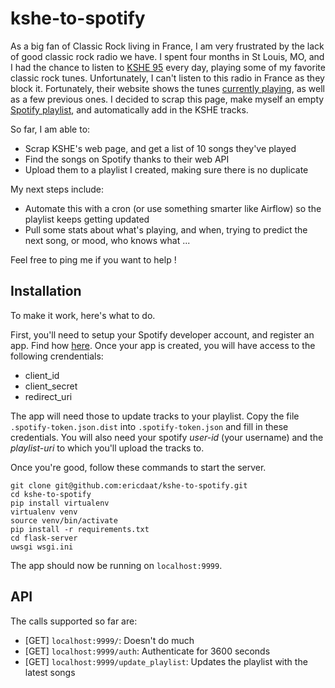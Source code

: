 # kshe-to-spotify

As a big fan of Classic Rock living in France, I am very frustrated by the lack of good classic rock radio we have. I spent four months in St Louis, MO, and I had the chance to listen to [KSHE 95](http://www.kshe95.com/) every day, playing some of my favorite classic rock tunes. Unfortunately, I can't listen to this radio in France as they block it. Fortunately, their website shows the tunes [currently playing](http://player.listenlive.co/20101/en/songhistory), as well as a few previous ones. I decided to scrap this page, make myself an empty [Spotify playlist](https://open.spotify.com/user/ericda/playlist/3BCcE8T945z1MnfPWkFsfX), and automatically add in the KSHE tracks.

So far, I am able to:
 - Scrap KSHE's web page, and get a list of 10 songs they've played
 - Find the songs on Spotify thanks to their web API
 - Upload them to a playlist I created, making sure there is no duplicate

My next steps include:
 - Automate this with a cron (or use something smarter like Airflow) so the playlist keeps getting updated
 - Pull some stats about what's playing, and when, trying to predict the next song, or mood, who knows what ...

Feel free to ping me if you want to help !

## Installation
To make it work, here's what to do.

First, you'll need to setup your Spotify developer account, and register an app. Find how [here](https://developer.spotify.com/web-api/). Once your app is created, you will have access to the following crendentials:
 - client_id
 - client_secret
 - redirect_uri

The app will need those to update tracks to your playlist. Copy the file ```.spotify-token.json.dist``` into ```.spotify-token.json``` and fill in these credentials. You will also need your spotify *user-id* (your username) and the *playlist-uri* to which you'll upload the tracks to.

Once you're good, follow these commands to start the server. 

``` shell
git clone git@github.com:ericdaat/kshe-to-spotify.git
cd kshe-to-spotify
pip install virtualenv
virtualenv venv
source venv/bin/activate
pip install -r requirements.txt
cd flask-server
uwsgi wsgi.ini
```

The app should now be running on ```localhost:9999```.


## API
The calls supported so far are:
 - [GET] ```localhost:9999/```: Doesn't do much
 - [GET] ```localhost:9999/auth```: Authenticate for 3600 seconds
 - [GET] ```localhost:9999/update_playlist```: Updates the playlist with the latest songs

